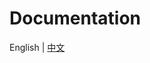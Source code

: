 Documentation
=========

English | [中文](https://github.com/fireball-x/atlas-editor-polymer/blob/master/doc/README_CN.md)

